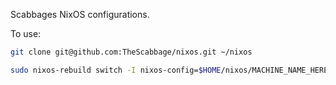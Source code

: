 Scabbages NixOS configurations.

To use:
```bash
git clone git@github.com:TheScabbage/nixos.git ~/nixos

sudo nixos-rebuild switch -I nixos-config=$HOME/nixos/MACHINE_NAME_HERE/configuration.nix```
